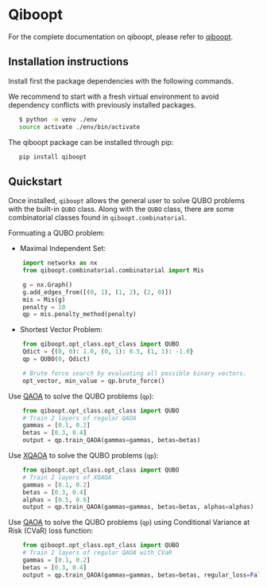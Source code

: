 # Qiboopt

For the complete documentation on qiboopt, please refer to [qiboopt](https://qibo.science/qiboopt/latest/).

## Installation instructions

Install first the package dependencies with the following commands.

We recommend to start with a fresh virtual environment to avoid dependency conflicts with previously installed packages.

```bash
   $ python -m venv ./env
   source activate ./env/bin/activate
```

The qiboopt package can be installed through pip:

```bash
   pip install qiboopt
```


## Quickstart

Once installed, `qiboopt` allows the general user to solve QUBO problems with the built-in `QUBO` class.
Along with the `QUBO` class, there are some combinatorial classes found in `qiboopt.combinatorial`.

Formuating a QUBO problem:

- Maximal Independent Set:
```python
	import networkx as nx
	from qiboopt.combinatorial.combinatorial import Mis

	g = nx.Graph()
	g.add_edges_from([(0, 1), (1, 2), (2, 0)])
	mis = Mis(g)
	penalty = 10
	qp = mis.penalty_method(penalty)
```
- Shortest Vector Problem:
```python
	from qiboopt.opt_class.opt_class import QUBO
	Qdict = {(0, 0): 1.0, (0, 1): 0.5, (1, 1): -1.0}
	qp = QUBO(0, Qdict)

	# Brute force search by evaluating all possible binary vectors.
	opt_vector, min_value = qp.brute_force()
```

Use [QAOA](https://arxiv.org/abs/1709.03489) to solve the QUBO problems (`qp`):
```python
	from qiboopt.opt_class.opt_class import QUBO
	# Train 2 layers of regular QAOA
	gammas = [0.1, 0.2]
	betas = [0.3, 0.4]
	output = qp.train_QAOA(gammas=gammas, betas=betas)
```

Use [XQAOA](https://arxiv.org/abs/2302.04479) to solve the QUBO problems (`qp`):
```python
	from qiboopt.opt_class.opt_class import QUBO
	# Train 2 layers of XQAOA
	gammas = [0.1, 0.2]
	betas = [0.3, 0.4]
	alphas = [0.5, 0.6]
	output = qp.train_QAOA(gammas=gammas, betas=betas, alphas=alphas)
```

Use [QAOA](https://arxiv.org/abs/1709.03489) to solve the QUBO problems (`qp`) using Conditional Variance at Risk
(CVaR) loss function:
```python
	from qiboopt.opt_class.opt_class import QUBO
	# Train 2 layers of regular QAOA with CVaR
	gammas = [0.1, 0.2]
	betas = [0.3, 0.4]
	output = qp.train_QAOA(gammas=gammas, betas=betas, regular_loss=False, cvar_delta=0.1)
```
